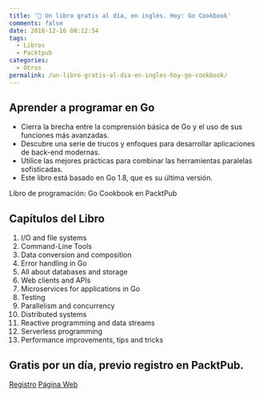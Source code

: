 ```yaml
---
title: '📖 Un libro gratis al día, en inglés. Hoy: Go Cookbook'
comments: false
date: 2018-12-16 08:12:54
tags:
  - Libros
  - Packtpub
categories:
  - Otros
permalink: /un-libro-gratis-al-dia-en-ingles-hoy-go-cookbook/
---
```

## Aprender a programar en Go

  * Cierra la brecha entre la comprensión básica de Go y el uso de sus funciones más avanzadas.
  * Descubre una serie de trucos y enfoques para desarrollar aplicaciones de back-end modernas.
  * Utilice las mejores prácticas para combinar las herramientas paralelas sofisticadas.
  * Este libro está basado en Go 1.8, que es su última versión.

Libro de programación: Go Cookbook en PacktPub 

## Capítulos del Libro

  1. I/O and file systems
  2. Command-Line Tools
  3. Data conversion and composition
  4. Error handling in Go
  5. All about databases and storage
  6. Web clients and APIs
  7. Microservices for applications in Go
  8. Testing
  9. Parallelism and concurrency
 10. Distributed systems
 11. Reactive programming and data streams
 12. Serverless programming
 13. Performance improvements, tips and tricks

## Gratis por un día, previo registro en PacktPub.
  
[Registro](https://kutt.it/packtregistro "Enlace al Registro Web de Packtpub desde donde descargar varios libros de programación en inglés")
[Página Web](https://kutt.it/packt "Enlace a la Página Web Oficial de PacktPub")